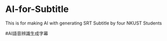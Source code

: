 # AI-for-Subtitle
This is for making AI with generating SRT Subtitle by four NKUST Students


#AI語音辨識生成字幕
